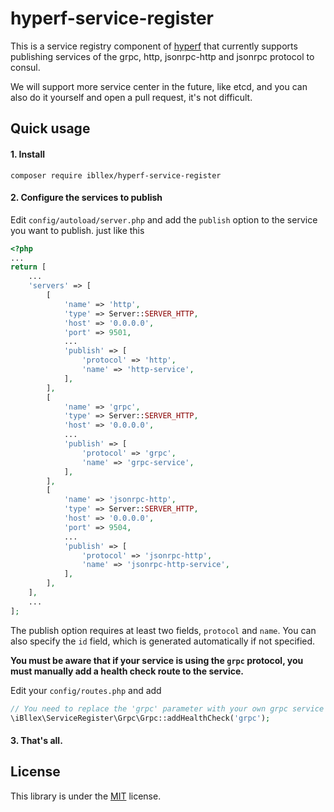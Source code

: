 # hyperf-service-register

This is a service registry component of [hyperf](https://github.com/hyperf/hyperf) that currently supports publishing services of the grpc, http, jsonrpc-http and jsonrpc protocol to consul.

We will support more service center in the future, like etcd, and you can also do it yourself and open a pull request, it's not difficult.

## Quick usage

#### 1. Install

```shell
composer require ibllex/hyperf-service-register
```

#### 2. Configure the services to publish

Edit `config/autoload/server.php` and add the `publish` option to the service you want to publish. just like this

```php
<?php
...
return [
  	...
    'servers' => [
        [
            'name' => 'http',
            'type' => Server::SERVER_HTTP,
            'host' => '0.0.0.0',
            'port' => 9501,
            ...
            'publish' => [
                'protocol' => 'http',
                'name' => 'http-service',
            ],
        ],
        [
            'name' => 'grpc',
            'type' => Server::SERVER_HTTP,
            'host' => '0.0.0.0',
            ...
            'publish' => [
                'protocol' => 'grpc',
                'name' => 'grpc-service',
            ],
        ],
        [
            'name' => 'jsonrpc-http',
            'type' => Server::SERVER_HTTP,
            'host' => '0.0.0.0',
            'port' => 9504,
            ...
            'publish' => [
                'protocol' => 'jsonrpc-http',
                'name' => 'jsonrpc-http-service',
            ],
        ],
    ],
  	...
];

```

The publish option requires at least two fields, `protocol` and `name`. You can also specify the `id` field, which is generated automatically if not specified.

**You must be aware that if your service is using the `grpc` protocol, you must manually add a health check route to the service.**

Edit your `config/routes.php` and add

```php
// You need to replace the 'grpc' parameter with your own grpc service name.
\iBllex\ServiceRegister\Grpc\Grpc::addHealthCheck('grpc');
```

#### 3. That's all.

## License

This library is under the [MIT](https://github.com/ibllex/hyperf-service-register/blob/main/LICENSE) license.

